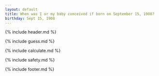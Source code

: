 ```yaml
---
layout: default
title: When was I or my baby conceived if born on September 15, 1908?
birthday: Sept 15, 1908
---
```


{% include header.md %}

{% include guess.md %}

{% include calculate.md %}

{% include safety.md %}

{% include footer.md %}



